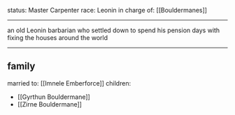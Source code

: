status: Master Carpenter
race: Leonin
in charge of: [[Bouldermanes]]

---

an old Leonin barbarian who settled down to spend his pension days with fixing the houses around the world

---

## family

married to: [[Imnele Emberforce]]
children:
- [[Gyrthun Bouldermane]]
- [[Zirne Bouldermane]]